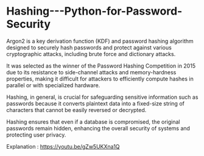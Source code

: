 # Hashing---Python-for-Password-Security
Argon2 is a key derivation function (KDF) and password hashing algorithm designed to securely hash passwords and protect against various cryptographic attacks, including brute force and dictionary attacks.

It was selected as the winner of the Password Hashing Competition in 2015 due to its resistance to side-channel attacks and memory-hardness properties, making it difficult for attackers to efficiently compute hashes in parallel or with specialized hardware. 

Hashing, in general, is crucial for safeguarding sensitive information such as passwords because it converts plaintext data into a fixed-size string of characters that cannot be easily reversed or decrypted. 

Hashing ensures that even if a database is compromised, the original passwords remain hidden, enhancing the overall security of systems and protecting user privacy.

Explanation : https://youtu.be/gZw5UKXna1Q
